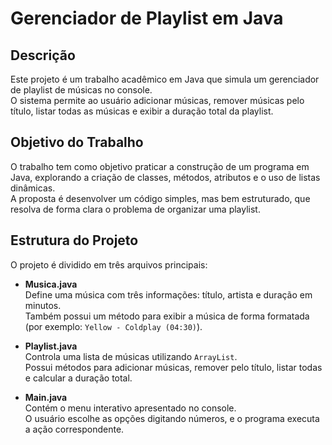 # Gerenciador de Playlist em Java

## Descrição
Este projeto é um trabalho acadêmico em Java que simula um gerenciador de playlist de músicas no console.  
O sistema permite ao usuário adicionar músicas, remover músicas pelo título, listar todas as músicas e exibir a duração total da playlist.

## Objetivo do Trabalho
O trabalho tem como objetivo praticar a construção de um programa em Java, explorando a criação de classes, métodos, atributos e o uso de listas dinâmicas.  
A proposta é desenvolver um código simples, mas bem estruturado, que resolva de forma clara o problema de organizar uma playlist.

## Estrutura do Projeto
O projeto é dividido em três arquivos principais:

- **Musica.java**  
  Define uma música com três informações: título, artista e duração em minutos.  
  Também possui um método para exibir a música de forma formatada (por exemplo: `Yellow - Coldplay (04:30)`).

- **Playlist.java**  
  Controla uma lista de músicas utilizando `ArrayList`.  
  Possui métodos para adicionar músicas, remover pelo título, listar todas e calcular a duração total.

- **Main.java**  
  Contém o menu interativo apresentado no console.  
  O usuário escolhe as opções digitando números, e o programa executa a ação correspondente.

